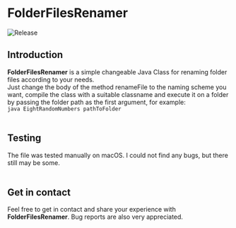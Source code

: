 # FolderFilesRenamer
![Release](https://img.shields.io/badge/Release-1.0.0-9cf)

## Introduction
**FolderFilesRenamer** is a simple changeable Java Class for renaming folder files according to your needs.<br>
Just change the body of the method renameFile to the naming scheme you want, compile the class with a suitable classname and execute it on a folder by passing the folder path as the first argument, for example:<br>
`java EightRandomNumbers pathToFolder`
<br><br>

## Testing
The file was tested manually on macOS. I could not find any bugs, but there still may be some.
<br><br>

## Get in contact
Feel free to get in contact and share your experience with **FolderFilesRenamer**. Bug reports are also very appreciated.
